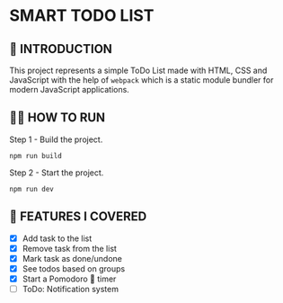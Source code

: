 # SMART TODO LIST 

## 🚀 INTRODUCTION

This project represents a simple ToDo List made with HTML, CSS and JavaScript with the help of `webpack` which is a static module bundler for modern JavaScript applications.

## 🐱‍👓 HOW TO RUN

Step 1 - Build the project.

```
npm run build
```

Step 2 - Start the project.

```
npm run dev
```

## 🎉 FEATURES I COVERED

- [x] Add task to the list
- [x] Remove task from the list
- [x] Mark task as done/undone
- [x] See todos based on groups
- [x] Start a Pomodoro 🍅 timer
- [ ] ToDo: Notification system
